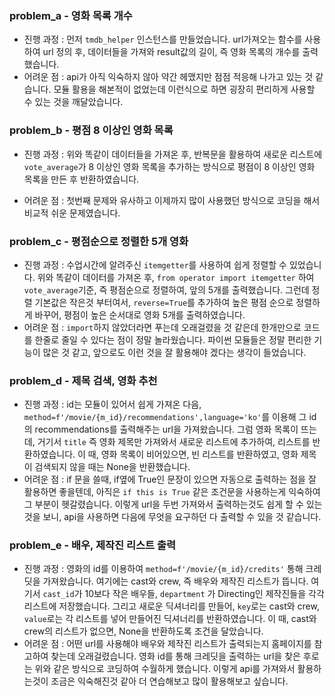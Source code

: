 ### problem_a - 영화 목록 개수

* 진행 과정 : 먼저 `tmdb_helper` 인스턴스를 만들었습니다. url가져오는 함수를 사용하여 url 정의 후, 데이터들을 가져와 result값의 길이, 즉 영화 목록의 개수를 출력했습니다.
* 어려운 점 : api가 아직 익숙하지 않아 약간 헤맸지만 점점 적응해 나가고 있는 것 같습니다. 모듈 활용을 해본적이 없었는데 이런식으로 하면 굉장히 편리하게 사용할 수 있는 것을 깨달았습니다. 



### problem_b - 평점 8 이상인 영화 목록

* 진행 과정 : 위와 똑같이 데이터들을 가져온 후, 반복문을 활용하여 새로운 리스트에 `vote_average`가 8 이상인 영화 목록을 추가하는 방식으로 평점이 8 이상인 영화 목록을 만든 후 반환하였습니다. 

* 어려운 점 : 첫번째 문제와 유사하고 이제까지 많이 사용했던 방식으로 코딩을 해서 비교적 쉬운 문제였습니다. 

  

### problem_c - 평점순으로 정렬한 5개 영화 

* 진행 과정 : 수업시간에 알려주신 `itemgetter`를 사용하여 쉽게 정렬할 수 있었습니다. 위와 똑같이 데이터를 가져온 후, `from operator import itemgetter` 하여 `vote_average`기준, 즉 평점순으로 정렬하여, 앞의 5개를 출력했습니다. 그런데 정렬 기본값은 작은것 부터여서, `reverse=True`를 추가하여 높은 평점 순으로 정렬하게 바꾸어, 평점이 높은 순서대로 영화 5개를 출력하였습니다.
* 어려운 점 : `import`하지 않았더라면 푸는데 오래걸렸을 것 같은데 한개만으로 코드를 한줄로 줄일 수 있다는 점이 정말 놀라웠습니다. 파이썬 모듈들은 정말 편리한 기능이 많은 것 같고, 앞으로도 이런 것을 잘 활용해야 겠다는 생각이 들었습니다.



### problem_d - 제목 검색, 영화 추천 

* 진행 과정 : id는 모듈이 있어서 쉽게 가져온 다음,  `method=f'/movie/{m_id}/recommendations',language='ko'`를 이용해 그 id의 recommendations를 출력해주는 url을 가져왔습니다. 그럼 영화 목록이 뜨는데, 거기서 `title` 즉 영화 제목만 가져와서 새로운 리스트에 추가하여, 리스트를 반환하였습니다. 이 때, 영화 목록이 비어있으면, 빈 리스트를 반환하였고, 영화 제목이 검색되지 않을 때는 None을 반환했습니다. 
* 어려운 점 :  if 문을 쓸때, if옆에 True인 문장이 있으면 자동으로 출력하는 점을 잘 활용하면 좋을텐데, 아직은 `if this is True`  같은 조건문을 사용하는게 익숙하여 그 부분이 헷갈렸습니다. 이렇게 url을 두번 가져와서 출력하는것도 쉽게 할 수 있는것을 보니, api을 사용하면 다음에 무엇을 요구하던 다 출력할 수 있을 것 같습니다. 



### problem_e - 배우, 제작진 리스트 출력

* 진행 과정 : 영화의 id를 이용하여 `method=f'/movie/{m_id}/credits'` 통해 크레딧을 가져왔습니다. 여기에는 cast와 crew, 즉 배우와 제작진 리스트가 뜹니다. 여기서 `cast_id`가 10보다 작은 배우들, `department` 가 Directing인 제작진들을 각각 리스트에 저장했습니다. 그리고 새로운 딕셔너리를 만들어, `key`로는 cast와 crew, `value`로는 각 리스트를 넣어 만들어진 딕셔너리를 반환하였습니다. 이 때, cast와 crew의 리스트가 없으면, None을 반환하도록 조건을 달았습니다.
* 어려운 점 :  어떤 url를 사용해야 배우와 제작진 리스트가 출력되는지 홈페이지를 참고하여 찾는데 오래걸렸습니다. 영화 id를 통해 크레딧을 출력하는 url을 찾은 후로는 위와 같은 방식으로 코딩하여 수월하게 했습니다. 이렇게 api를 가져와서 활용하는것이 조금은 익숙해진것 같아 더 연습해보고 많이 활용해보고 싶습니다. 

